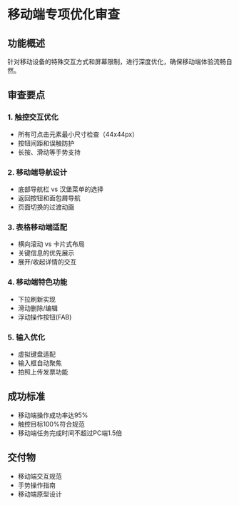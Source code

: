 # 移动端专项优化审查

## 功能概述
针对移动设备的特殊交互方式和屏幕限制，进行深度优化，确保移动端体验流畅自然。

## 审查要点

### 1. 触控交互优化
- 所有可点击元素最小尺寸检查（44x44px）
- 按钮间距和误触防护
- 长按、滑动等手势支持

### 2. 移动端导航设计
- 底部导航栏 vs 汉堡菜单的选择
- 返回按钮和面包屑导航
- 页面切换的过渡动画

### 3. 表格移动端适配
- 横向滚动 vs 卡片式布局
- 关键信息的优先展示
- 展开/收起详情的交互

### 4. 移动端特色功能
- 下拉刷新实现
- 滑动删除/编辑
- 浮动操作按钮(FAB)

### 5. 输入优化
- 虚拟键盘适配
- 输入框自动聚焦
- 拍照上传发票功能

## 成功标准
- 移动端操作成功率达95%
- 触控目标100%符合规范
- 移动端任务完成时间不超过PC端1.5倍

## 交付物
- 移动端交互规范
- 手势操作指南
- 移动端原型设计
